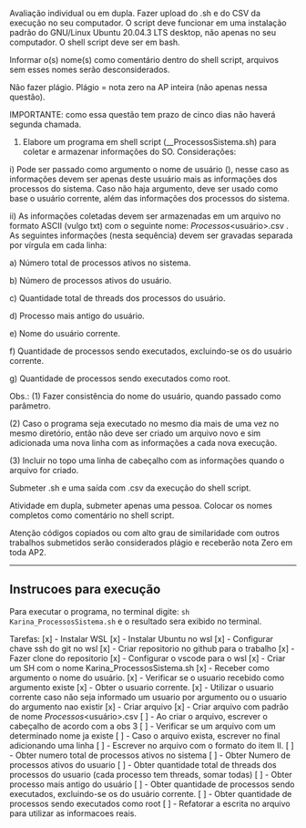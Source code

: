 Avaliação individual ou em dupla. Fazer upload do .sh e do CSV da execução no seu computador. O script deve funcionar em uma instalação padrão do GNU/Linux Ubuntu 20.04.3 LTS desktop, não apenas no seu computador.  O shell script deve ser em bash.

Informar o(s) nome(s) como comentário dentro do shell script, arquivos sem esses nomes serão desconsiderados.

Não fazer plágio. Plágio = nota zero na AP inteira (não apenas nessa questão).

IMPORTANTE: como essa questão tem prazo de cinco dias  não haverá segunda chamada.

1. Elabore um programa em shell script (<primeironome1>_<primeironome2>_ProcessosSistema.sh) para coletar e armazenar informações do SO. Considerações:

i) Pode ser passado como argumento o nome de usuário (<usuario>), nesse caso as informações devem ser apenas deste usuário mais as informações dos processos do sistema. Caso não haja argumento, deve ser usado como base o usuário corrente, além das informações dos processos do sistema.

ii) As informações coletadas devem ser armazenadas em um arquivo no formato ASCII (vulgo txt) com o seguinte nome: <AAAAMMDD>_Processos_<usuário>.csv . As seguintes informações (nesta sequência) devem ser gravadas separada por vírgula em cada linha:

a) Número total de processos ativos no sistema.

b) Número de processos ativos do usuário.

c) Quantidade total de threads dos processos do usuário.

d) Processo mais antigo do usuário.

e) Nome do usuário corrente.

f) Quantidade de processos sendo executados, excluindo-se os do usuário corrente.

g) Quantidade de processos sendo executados como root.

Obs.:
(1) Fazer consistência do nome do usuário, quando passado como parâmetro.

(2) Caso o programa seja executado no mesmo dia mais de uma vez no mesmo diretório, então não deve ser criado um arquivo novo e sim adicionada uma nova linha com as informações a cada nova execução.

(3) Incluir no topo uma linha de cabeçalho com as informações quando o arquivo for criado.


Submeter .sh e uma saída com .csv da execução do shell script.

Atividade em dupla, submeter apenas uma pessoa. Colocar os nomes  completos como comentário no shell script.

Atenção códigos copiados ou com alto grau de similaridade com outros trabalhos submetidos serão considerados plágio e receberão nota Zero em toda AP2.



------

## Instrucoes para execução ##

Para executar o programa, no terminal digite: `sh Karina_ProcessosSistema.sh` e o resultado sera exibido no terminal.


Tarefas:
[x] - Instalar WSL
[x] - Instalar Ubuntu no wsl
[x] - Configurar chave ssh do git no wsl
[x] - Criar repositorio no github para o trabalho
[x] - Fazer clone do repositorio
[x] - Configurar o vscode para o wsl
[x] - Criar um SH com o nome Karina_ProcessosSistema.sh
[x] - Receber como argumento o nome do usuário.
[x] - Verificar se o usuario recebido como argumento existe
[x] - Obter o usuario corrente.
[x] - Utilizar o usuario corrente caso não seja informado um usuario por argumento ou o usuario do argumento nao existir
[x] - Criar arquivo
[x] - Criar arquivo com padrão de nome <AAAAMMDD>_Processos_<usuário>.csv
[ ] - Ao criar o arquivo, escrever o cabeçalho de acordo com a obs 3
[ ] - Verificar se um arquivo com um determinado nome ja existe
[ ] - Caso o arquivo exista, escrever no final adicionando uma linha
[ ] - Escrever no arquivo com o formato do item II.
[ ] - Obter numero total de processos ativos no sistema
[ ] - Obter Numero de processos ativos do usuario
[ ] - Obter quantidade total de threads dos processos do usuario (cada processo tem threads, somar todas)
[ ] - Obter processo mais antigo do usuário
[ ] - Obter quantidade de processos sendo executados, excluindo-se os do usuário corrente.
[ ] - Obter quantidade de processos sendo executados como root
[ ] - Refatorar a escrita no arquivo para utilizar as informacoes reais.